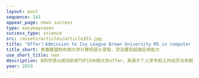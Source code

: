```yaml
---
layout: post
sequence: 141
appear_page: news success
type: easymaycases
success_type: science
src: /assets/articles/article153.jpg
title: "Offer丨Admission to Ivy League Brown University MS in computer science "
title_short: 常春藤盟校布朗大学计算机硕士录取，灵活展现超强应用能力
use_short_title: nan
description: B同学得以成功斩获TOP15布朗大学offer，来源于个人学术和工作经历与布朗大学的专业方向高度匹配，例如在计算机算法和数据结构、数据管理、信息安全等领域，B同学都有相关的经历证明是自己一位理论基础扎实、实践经历丰富的选手。尤其在跨国贸易公司的软件平台开发和著名投行IT部门的实习符合了布朗大学的专业需求，各方面全部优秀于其他申请者，获得藤校青睐确实是实至名归。
year: 2019
---
```


